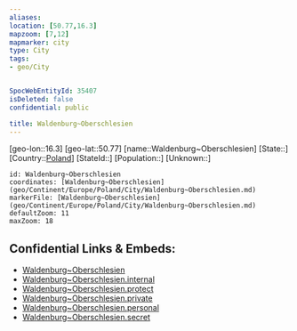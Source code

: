 ```yaml
---
aliases: 
location: [50.77,16.3]
mapzoom: [7,12] 
mapmarker: city 
type: City
tags:
- geo/City


SpocWebEntityId: 35407
isDeleted: false
confidential: public

title: Waldenburg~Oberschlesien
---
```

[geo-lon::16.3]
[geo-lat::50.77]
[name::Waldenburg~Oberschlesien]
[State::]
[Country::[Poland](geo/Continent/Europe/Poland.md)]
[StateId::]
[Population::]
[Unknown::]


```leaflet
id: Waldenburg~Oberschlesien
coordinates: [Waldenburg~Oberschlesien](geo/Continent/Europe/Poland/City/Waldenburg~Oberschlesien.md)
markerFile: [Waldenburg~Oberschlesien](geo/Continent/Europe/Poland/City/Waldenburg~Oberschlesien.md)
defaultZoom: 11 
maxZoom: 18
```


## Confidential Links & Embeds: 
- [Waldenburg~Oberschlesien](../../../../../../_public/geo/Continent/Europe/Poland/City/Waldenburg~Oberschlesien.md) 
- [Waldenburg~Oberschlesien.internal](../../../../../../_internal/geo/Continent/Europe/Poland/City/Waldenburg~Oberschlesien.internal.md) 
- [Waldenburg~Oberschlesien.protect](../../../../../../_protect/geo/Continent/Europe/Poland/City/Waldenburg~Oberschlesien.protect.md) 
- [Waldenburg~Oberschlesien.private](../../../../../../_private/geo/Continent/Europe/Poland/City/Waldenburg~Oberschlesien.private.md) 
- [Waldenburg~Oberschlesien.personal](../../../../../../_personal/geo/Continent/Europe/Poland/City/Waldenburg~Oberschlesien.personal.md) 
- [Waldenburg~Oberschlesien.secret](../../../../../../_secret/geo/Continent/Europe/Poland/City/Waldenburg~Oberschlesien.secret.md) 
